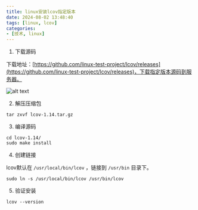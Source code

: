 ```yaml
---
title: linux安装lcov指定版本
date: 2024-08-02 13:48:40
tags: [linux, lcov]
categories:
- [技术, linux]
---
```


1. 下载源码 

下载地址：[https://github.com/linux-test-project/lcov/releases](https://github.com/linux-test-project/lcov/releases)，下载指定版本源码到服务器。

![alt text](../img/linux安装lcov/lcov_source_code.png)

2. 解压压缩包

```shell
tar zxvf lcov-1.14.tar.gz
```

3. 编译源码

```shell
cd lcov-1.14/
sudo make install
```

4. 创建链接

lcov默认在 `/usr/local/bin/lcov` ，链接到 `/usr/bin` 目录下。

```shell
sudo ln -s /usr/local/bin/lcov /usr/bin/lcov
```

5. 验证安装

```shell
lcov --version
```
